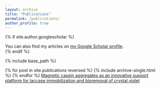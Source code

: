 ```yaml
---
layout: archive
title: "Publications"
permalink: /publications/
author_profile: true
---
```


{% if site.author.googlescholar %}
  <div class="wordwrap">You can also find my articles on <a href="{{site.author.googlescholar}}">my Google Scholar profile</a>.</div>
{% endif %}

{% include base_path %}

{% for post in site.publications reversed %}
  {% include archive-single.html %}
{% endfor %}
[Magnetic casein aggregates as an innovative support platform for laccase immobilization and bioremoval of crystal violet](https://www.sciencedirect.com/science/article/pii/S014181302102729X?casa_token=UNvdFNLvbikAAAAA:zCtBivQmEuEGBftyYCTRaqMnt_lPEZ8vW7Fi2z8aQ9Bzfnqr2HmU3FEfCZ_aDHnfFfNEuFexyg)
